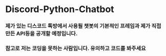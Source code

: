 # Discord-Python-Chatbot

### 제가 있는 디스코드 톡방에서 사용될 챗봇의 기본적인 프레임과 제가 직접 만든 API등을 공개할 예정입니다.
### 참고로 저는 코딩을 못하는 사람입니다. 유의하고 코드를 봐주세요
